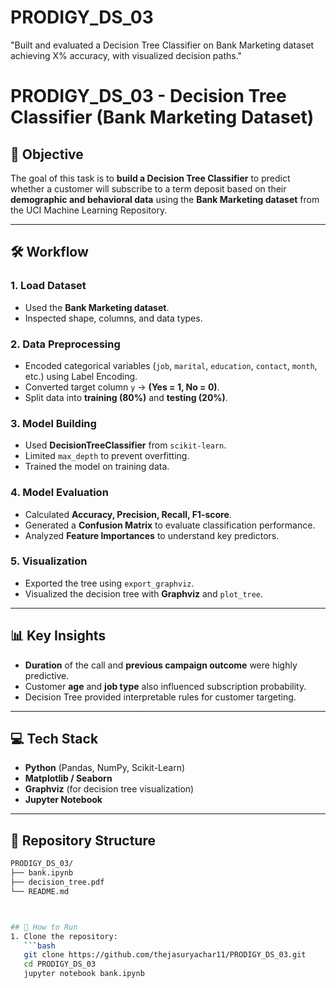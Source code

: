 # PRODIGY_DS_03
"Built and evaluated a Decision Tree Classifier on Bank Marketing dataset achieving X% accuracy, with visualized decision paths."


# PRODIGY_DS_03 - Decision Tree Classifier (Bank Marketing Dataset)

## 🎯 Objective
The goal of this task is to **build a Decision Tree Classifier** to predict whether a customer will subscribe to a term deposit based on their **demographic and behavioral data** using the **Bank Marketing dataset** from the UCI Machine Learning Repository.

---

## 🛠 Workflow

### 1. Load Dataset
- Used the **Bank Marketing dataset**.
- Inspected shape, columns, and data types.

### 2. Data Preprocessing
- Encoded categorical variables (`job`, `marital`, `education`, `contact`, `month`, etc.) using Label Encoding.
- Converted target column `y` → **(Yes = 1, No = 0)**.
- Split data into **training (80%)** and **testing (20%)**.

### 3. Model Building
- Used **DecisionTreeClassifier** from `scikit-learn`.
- Limited `max_depth` to prevent overfitting.
- Trained the model on training data.

### 4. Model Evaluation
- Calculated **Accuracy, Precision, Recall, F1-score**.
- Generated a **Confusion Matrix** to evaluate classification performance.
- Analyzed **Feature Importances** to understand key predictors.

### 5. Visualization
- Exported the tree using `export_graphviz`.
- Visualized the decision tree with **Graphviz** and `plot_tree`.

---

## 📊 Key Insights
- **Duration** of the call and **previous campaign outcome** were highly predictive.
- Customer **age** and **job type** also influenced subscription probability.
- Decision Tree provided interpretable rules for customer targeting.

---

## 💻 Tech Stack
- **Python** (Pandas, NumPy, Scikit-Learn)
- **Matplotlib / Seaborn**
- **Graphviz** (for decision tree visualization)
- **Jupyter Notebook**

---

## 📂 Repository Structure
```bash
PRODIGY_DS_03/
├── bank.ipynb
├── decision_tree.pdf
└── README.md



## 🚀 How to Run
1. Clone the repository:
   ```bash
   git clone https://github.com/thejasuryachar11/PRODIGY_DS_03.git
   cd PRODIGY_DS_03
   jupyter notebook bank.ipynb


